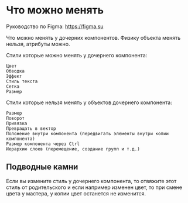 # Что можно менять
Руководство по Figma: https://figma.su

Что можно менять у дочерних компонентов. Физику объекта менять нельзя, атрибуты можно.

Стили которые можно менять у дочернего компонента:

    Цвет
    Обводка
    Эффект
    Стиль текста
    Сетка
    Размер

Стили которые нельзя менять у объектов дочернего компонента:

    Размер
    Поворот
    Привязка
    Превращать в вектор
    Положение внутри компонента (передвигать элементы внутри копии компонента)
    Размер компонента через Ctrl
    Иерархию слоев (перемещение, создание групп и т.д.)

## Подводные камни
Если вы измените стиль у дочернего компонента, то отвяжите этот стиль от родительского и если например изменен цвет, то при смене цвета у мастера, у копии цвет останется не изменится.
